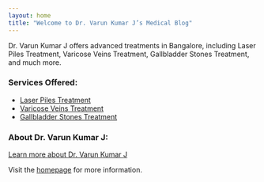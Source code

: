 ```yaml
---
layout: home
title: "Welcome to Dr. Varun Kumar J’s Medical Blog"
---
```


Dr. Varun Kumar J offers advanced treatments in Bangalore, including Laser Piles Treatment, Varicose Veins Treatment, Gallbladder Stones Treatment, and much more.

### Services Offered:
- [Laser Piles Treatment](https://drvarunkumarj.com/laser-piles-treatment-in-bangalore/)
- [Varicose Veins Treatment](https://drvarunkumarj.com/varicose-veins-treatment-in-bangalore/)
- [Gallbladder Stones Treatment](https://drvarunkumarj.com/gallbladder-stones-treatment-in-bangalore/)

### About Dr. Varun Kumar J:
[Learn more about Dr. Varun Kumar J](https://drvarunkumarj.com/about/)

Visit the [homepage](https://drvarunkumarj.com/) for more information.
